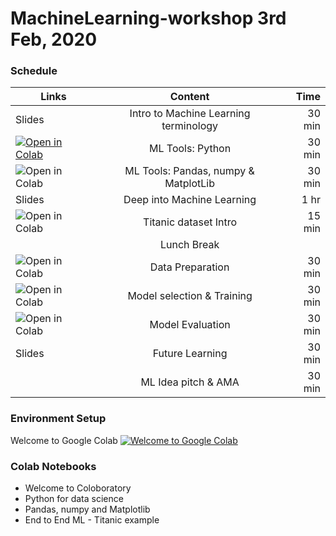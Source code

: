 # MachineLearning-workshop 3rd Feb, 2020

### Schedule

| Links   |      Content      |  Time |
|----------|:-------------:|------:|
| Slides |  Intro to Machine Learning terminology | 30 min |
| <a href="https://colab.research.google.com/github/Learn-for-a-cause/MachineLearning-workshop/blob/master/Python_for_datascience.ipynb"><img src="https://colab.research.google.com/assets/colab-badge.svg" alt="Open in Colab" title="Open and Execute in Google Colaboratory"></a> |    ML Tools: Python |   30 min |
| <a href="https://colab.research.google.com/github/"><img align="left" src="https://colab.research.google.com/assets/colab-badge.svg" alt="Open in Colab" title="Open and Execute in Google Colaboratory"></a> | ML Tools: Pandas, numpy & MatplotLib | 30 min |
| Slides | Deep into Machine Learning | 1 hr |
| <a href="https://colab.research.google.com/github/"><img align="left" src="https://colab.research.google.com/assets/colab-badge.svg" alt="Open in Colab" title="Open and Execute in Google Colaboratory"></a> | Titanic dataset Intro | 15 min |
|  | Lunch Break |  |
| <a href="https://colab.research.google.com/github/"><img align="left" src="https://colab.research.google.com/assets/colab-badge.svg" alt="Open in Colab" title="Open and Execute in Google Colaboratory"></a> | Data Preparation | 30 min |
| <a href="https://colab.research.google.com/github/"><img align="left" src="https://colab.research.google.com/assets/colab-badge.svg" alt="Open in Colab" title="Open and Execute in Google Colaboratory"></a> | Model selection & Training  | 30 min |
| <a href="https://colab.research.google.com/github/"><img align="left" src="https://colab.research.google.com/assets/colab-badge.svg" alt="Open in Colab" title="Open and Execute in Google Colaboratory"></a> | Model Evaluation | 30 min |
| Slides | Future Learning | 30 min |
|  | ML Idea pitch & AMA | 30 min |

### Environment Setup
Welcome to Google Colab  <a href="https://colab.research.google.com/github/Learn-for-a-cause/MachineLearning-workshop/blob/master/Welcome_To_Colaboratory.ipynb"><img src="https://colab.research.google.com/assets/colab-badge.svg" alt="Welcome to Google Colab" title="Open and Execute in Google Colaboratory"></a>


### Colab Notebooks
* Welcome to Coloboratory
* Python for data science
* Pandas, numpy and Matplotlib
* End to End ML - Titanic example

